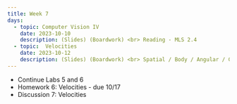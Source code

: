 ```yaml
---
title: Week 7
days:
  - topic: Computer Vision IV
    date: 2023-10-10
    description: (Slides) (Boardwork) <br> Reading - MLS 2.4
  - topic:  Velocities
    date: 2023-10-12
    description: (Slides) (Boardwork) <br> Spatial / Body / Angular / Generalized Velocities <br> Reading - MLS 2.4, 3.4
---
```


- Continue Labs 5 and 6
- Homework 6: Velocities - due 10/17
- Discussion 7: Velocities

<a id="Week8"></a>